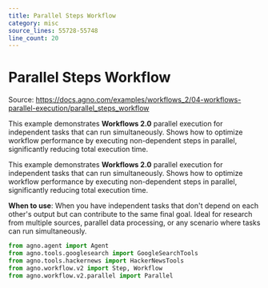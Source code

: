```yaml
---
title: Parallel Steps Workflow
category: misc
source_lines: 55728-55748
line_count: 20
---
```


# Parallel Steps Workflow
Source: https://docs.agno.com/examples/workflows_2/04-workflows-parallel-execution/parallel_steps_workflow

This example demonstrates **Workflows 2.0** parallel execution for independent tasks that can run simultaneously. Shows how to optimize workflow performance by executing non-dependent steps in parallel, significantly reducing total execution time.

This example demonstrates **Workflows 2.0** parallel execution for independent tasks that
can run simultaneously. Shows how to optimize workflow performance by executing
non-dependent steps in parallel, significantly reducing total execution time.

**When to use**: When you have independent tasks that don't depend on each other's output
but can contribute to the same final goal. Ideal for research from multiple sources,
parallel data processing, or any scenario where tasks can run simultaneously.

```python parallel_steps_workflow.py
from agno.agent import Agent
from agno.tools.googlesearch import GoogleSearchTools
from agno.tools.hackernews import HackerNewsTools
from agno.workflow.v2 import Step, Workflow
from agno.workflow.v2.parallel import Parallel

